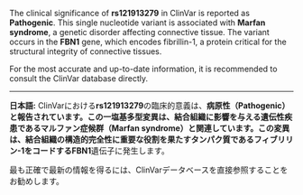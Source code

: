 The clinical significance of **rs121913279** in ClinVar is reported as **Pathogenic**. This single nucleotide variant is associated with **Marfan syndrome**, a genetic disorder affecting connective tissue. The variant occurs in the **FBN1** gene, which encodes fibrillin-1, a protein critical for the structural integrity of connective tissues.

For the most accurate and up-to-date information, it is recommended to consult the ClinVar database directly.

---

**日本語:**
ClinVarにおける**rs121913279**の臨床的意義は、**病原性（Pathogenic）**と報告されています。この一塩基多型変異は、結合組織に影響を与える遺伝性疾患である**マルファン症候群（Marfan syndrome）**と関連しています。この変異は、結合組織の構造的完全性に重要な役割を果たすタンパク質であるフィブリリン-1をコードする**FBN1**遺伝子に発生します。

最も正確で最新の情報を得るには、ClinVarデータベースを直接参照することをお勧めします。